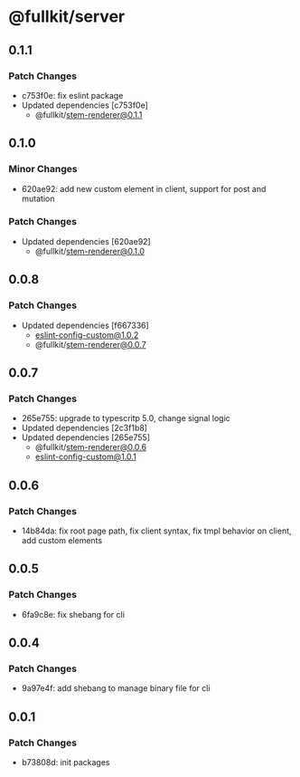 # @fullkit/server

## 0.1.1

### Patch Changes

- c753f0e: fix eslint package
- Updated dependencies [c753f0e]
  - @fullkit/stem-renderer@0.1.1

## 0.1.0

### Minor Changes

- 620ae92: add new custom element in client, support for post and mutation

### Patch Changes

- Updated dependencies [620ae92]
  - @fullkit/stem-renderer@0.1.0

## 0.0.8

### Patch Changes

- Updated dependencies [f667336]
  - eslint-config-custom@1.0.2
  - @fullkit/stem-renderer@0.0.7

## 0.0.7

### Patch Changes

- 265e755: upgrade to typescritp 5.0, change signal logic
- Updated dependencies [2c3f1b8]
- Updated dependencies [265e755]
  - @fullkit/stem-renderer@0.0.6
  - eslint-config-custom@1.0.1

## 0.0.6

### Patch Changes

- 14b84da: fix root page path, fix client syntax, fix tmpl behavior on client, add custom elements

## 0.0.5

### Patch Changes

- 6fa9c8e: fix shebang for cli

## 0.0.4

### Patch Changes

- 9a97e4f: add shebang to manage binary file for cli

## 0.0.1

### Patch Changes

- b73808d: init packages
